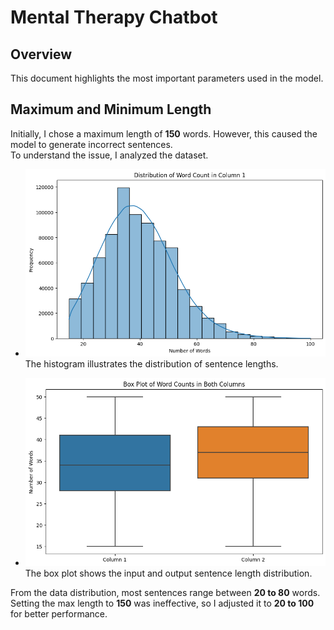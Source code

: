 # Mental Therapy Chatbot

## Overview
This document highlights the most important parameters used in the model.

## Maximum and Minimum Length

Initially, I chose a maximum length of **150** words. However, this caused the model to generate incorrect sentences.  
To understand the issue, I analyzed the dataset.

- ![Histogram](img/hist.png)  
  The histogram illustrates the distribution of sentence lengths.  

- ![Box Plot](img/box.png)  
  The box plot shows the input and output sentence length distribution.  

From the data distribution, most sentences range between **20 to 80** words.  
Setting the max length to **150** was ineffective, so I adjusted it to **20 to 100** for better performance.


